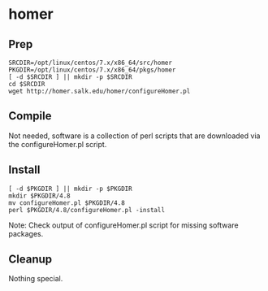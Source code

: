 # homer 

## Prep
```
SRCDIR=/opt/linux/centos/7.x/x86_64/src/homer
PKGDIR=/opt/linux/centos/7.x/x86_64/pkgs/homer
[ -d $SRCDIR ] || mkdir -p $SRCDIR
cd $SRCDIR
wget http://homer.salk.edu/homer/configureHomer.pl
```

## Compile
Not needed, software is a collection of perl scripts that are downloaded via 
the configureHomer.pl script.

## Install
```
[ -d $PKGDIR ] || mkdir -p $PKGDIR
mkdir $PKGDIR/4.8
mv configureHomer.pl $PKGDIR/4.8
perl $PKGDIR/4.8/configureHomer.pl -install
```
Note: Check output of configureHomer.pl script for missing software packages.

## Cleanup
Nothing special.
